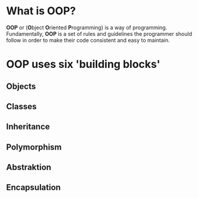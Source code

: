 # What is OOP?
**OOP** or (**O**bject **O**riented **P**rogramming) is a way of programming. Fundamentally, **OOP** is a set of rules and guidelines the programmer should follow in order to make their code consistent and easy to maintain.

# OOP uses six 'building blocks'

## Objects
## Classes
## Inheritance
## Polymorphism
## Abstraktion
## Encapsulation
